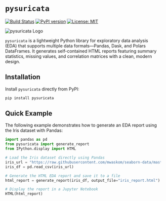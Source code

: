 # `pysuricata`
[![Build Status](https://github.com/alvarodiez20/pysuricata/workflows/CI/badge.svg)](https://github.com/alvarodiez20/pysuricata/actions)
[![PyPI version](https://badge.fury.io/py/pysuricata.svg)](https://pypi.org/project/pysuricata/)
[![License: MIT](https://img.shields.io/badge/License-MIT-yellow.svg)](LICENSE)

![pysuricata Logo](pysuricata/static/images/logo.png)

`pysuricata` is a lightweight Python library for exploratory data analysis (EDA) that supports multiple data formats—Pandas, Dask, and Polars DataFrames. It generates self-contained HTML reports featuring summary statistics, missing values, and correlation matrices with a clean, modern design. 


## Installation

Install `pysuricata` directly from PyPI:

```bash
pip install pysuricata
```

## Quick Example

The following example demonstrates how to generate an EDA report using the Iris dataset with Pandas:


```python
import pandas as pd
from pysuricata import generate_report
from IPython.display import HTML

# Load the Iris dataset directly using Pandas
iris_url = "https://raw.githubusercontent.com/mwaskom/seaborn-data/master/iris.csv"
iris_df = pd.read_csv(iris_url)

# Generate the HTML EDA report and save it to a file
html_report = generate_report(iris_df, output_file="iris_report.html")

# Display the report in a Jupyter Notebook
HTML(html_report)
```